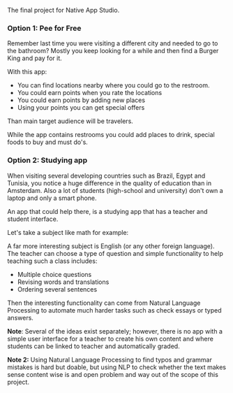 The final project for Native App Studio.





### Option 1: Pee for Free

Remember last time you were visiting a different city and needed to go to the bathroom? Mostly you keep looking for a while and then find a Burger King and pay for it. 

With this app:

-  You can find locations nearby where you could go to the restroom. 
- You could earn points when you rate the locations 
- You could earn points by adding new places
- Using your points you can get special offers 



Than main target audience will be travelers. 

While the app contains restrooms you could add places to drink, special foods to buy and must do's. 



### Option 2: Studying app

When visiting several developing countries such as Brazil, Egypt and Tunisia, you notice a huge difference in the quality of education than in Amsterdam. Also a lot of students (high-school and university) don't own a laptop and only a smart phone. 

An app that could help there, is a studying app that has a teacher and student interface. 

Let's take a subject like math for example:



A far more interesting subject is English (or any other foreign language). The teacher can choose a type of question and simple functionality to help teaching such a class includes:

- Multiple choice questions
- Revising words and translations
- Ordering several sentences

Then the interesting functionality can come from Natural Language Processing to automate much harder tasks such as check essays or typed answers.



**Note**: Several of the ideas exist separately; however, there is no app with a simple user interface for a teacher to create his own content and where students can be linked to teacher and automatically graded.

**Note 2:** Using Natural Language Processing to find typos and grammar mistakes is hard but doable, but using NLP to check whether the text makes sense content wise is and open problem and way out of the scope of this project. 